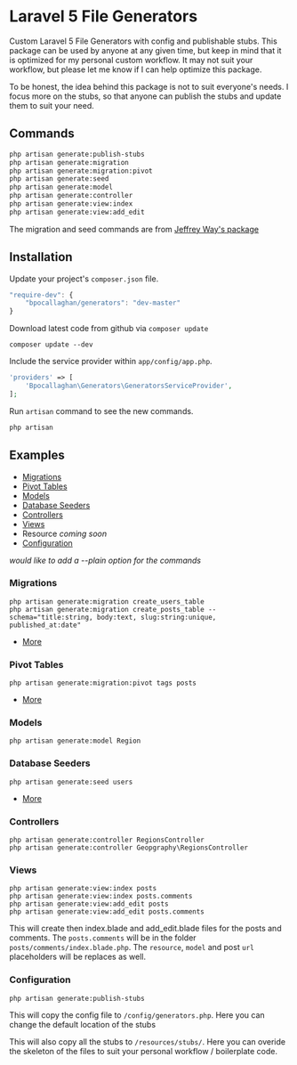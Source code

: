 # Laravel 5 File Generators

Custom Laravel 5 File Generators with config and publishable stubs.
This package can be used by anyone at any given time, but keep in mind that it is optimized for my personal custom workflow.
It may not suit your workflow, but please let me know if I can help optimize this package.

To be honest, the idea behind this package is not to suit everyone's needs.
I focus more on the stubs, so that anyone can publish the stubs and update them to suit your need.

## Commands
```bash
php artisan generate:publish-stubs
php artisan generate:migration
php artisan generate:migration:pivot
php artisan generate:seed
php artisan generate:model
php artisan generate:controller
php artisan generate:view:index
php artisan generate:view:add_edit

```

The migration and seed commands are from [Jeffrey Way's package](https://github.com/laracasts/Laravel-5-Generators-Extended)

## Installation

Update your project's `composer.json` file.

```js
"require-dev": {
	"bpocallaghan/generators": "dev-master"
}
```

Download latest code from github via `composer update`

```batch
composer update --dev
```

Include the service provider within `app/config/app.php`.

```php
'providers' => [
    'Bpocallaghan\Generators\GeneratorsServiceProvider',
];
```

Run `artisan` command to see the new commands.

```bash
php artisan
```

## Examples

- [Migrations](#migrations)
- [Pivot Tables](#pivot-tables)
- [Models](#models)
- [Database Seeders](#database-seeders)
- [Controllers](#controllers)
- [Views](#views)
- Resource *coming soon*
- [Configuration](#configuration)

*would like to add a --plain option for the commands*

### Migrations

```
php artisan generate:migration create_users_table
php artisan generate:migration create_posts_table --schema="title:string, body:text, slug:string:unique, published_at:date"
```

- [More](https://github.com/laracasts/Laravel-5-Generators-Extended#migrations-with-schema)

### Pivot Tables

```
php artisan generate:migration:pivot tags posts
```

- [More](https://github.com/laracasts/Laravel-5-Generators-Extended#pivot-tables)

### Models

```
php artisan generate:model Region
```

### Database Seeders

```
php artisan generate:seed users
```

- [More](https://github.com/laracasts/Laravel-5-Generators-Extended#database-seeders)

### Controllers

```
php artisan generate:controller RegionsController
php artisan generate:controller Geopgraphy\RegionsController
```
### Views

```
php artisan generate:view:index posts
php artisan generate:view:index posts.comments
php artisan generate:view:add_edit posts
php artisan generate:view:add_edit posts.comments
```

This will create then index.blade and add_edit.blade files for the posts and comments.
The `posts.comments` will be in the folder `posts/comments/index.blade.php`.
The `resource`, `model` and post `url` placeholders will be replaces as well.

### Configuration

```
php artisan generate:publish-stubs
```

This will copy the config file to `/config/generators.php`.
Here you can change the default location of the stubs

This will also copy all the stubs to `/resources/stubs/`.
Here you can overide the skeleton of the files to suit your personal workflow / boilerplate code.
